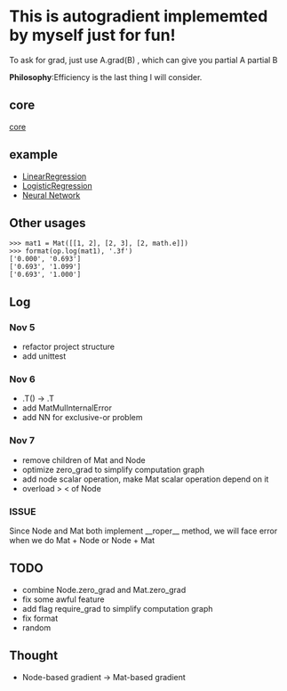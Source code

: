 # This is autogradient implememted by myself just for fun!

To ask for grad, just use A.grad(B) , which can give you partial A partial B

**Philosophy**:Efficiency is the last thing I will consider.
## core
[core](https://github.com/luo3300612/MyDL/blob/master/autograd/DataStructure.py)

## example
* [LinearRegression](https://github.com/luo3300612/MyDL/blob/master/examples/LinearRegression.py)
* [LogisticRegression](https://github.com/luo3300612/MyDL/blob/master/examples/LogisticRegression.py)
* [Neural Network](https://github.com/luo3300612/MyAutoGrad/blob/master/examples/NN.py)
## Other usages 
```angular2html
>>> mat1 = Mat([[1, 2], [2, 3], [2, math.e]])
>>> format(op.log(mat1), '.3f')
['0.000', '0.693']
['0.693', '1.099']
['0.693', '1.000']

```

## Log 
### Nov 5
* refactor project structure
* add unittest
### Nov 6
* .T() -> .T
* add MatMulInternalError
* add NN for exclusive-or problem
### Nov 7
* remove children of Mat and Node
* optimize zero_grad to simplify computation graph
* add node scalar operation, make Mat scalar operation depend on it 
* overload > < of Node
### ISSUE
Since Node and Mat both implement \_\_roper\_\_ method, we will face error when we do Mat + Node or Node + Mat 
## TODO
* combine Node.zero_grad and Mat.zero_grad
* fix some awful feature 
* add flag require_grad to simplify computation graph 
* fix format
* random
## Thought
* Node-based gradient -> Mat-based gradient